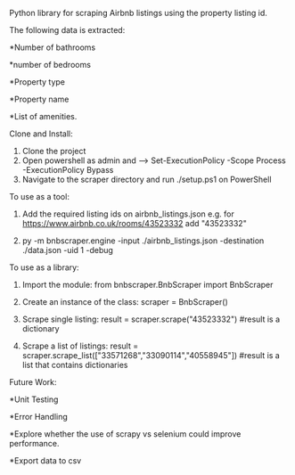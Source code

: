 Python library for scraping Airbnb listings using the property listing id. 

The following data is extracted: 

*Number of bathrooms

*number of bedrooms

*Property type

*Property name

*List of amenities.



Clone and Install: 

1) Clone the project
2) Open powershell as admin and --> Set-ExecutionPolicy -Scope Process -ExecutionPolicy Bypass
3) Navigate to the scraper directory and run ./setup.ps1 on PowerShell



To use as a tool:

1) Add the required listing ids on airbnb_listings.json e.g. for https://www.airbnb.co.uk/rooms/43523332  add "43523332"

2) py -m bnbscraper.engine -input ./airbnb_listings.json -destination ./data.json -uid 1 -debug



To use as a library:

1) Import the module:                      from bnbscraper.BnbScraper import BnbScraper

2) Create an instance of the class:        scraper = BnbScraper()

3) Scrape single listing:                                 result = scraper.scrape("43523332")   #result is a dictionary

4) Scrape a list of listings:                            result = scraper.scrape_list(["33571268","33090114","40558945"]) #result is a list that contains dictionaries



Future Work: 

*Unit Testing

*Error Handling

*Explore whether the use of scrapy vs selenium could improve performance.

*Export data to csv
